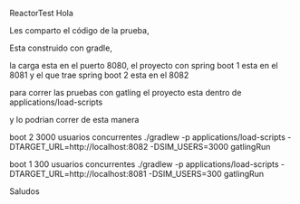 ReactorTest
Hola
 
 
Les comparto el código de la prueba,
 
 
Esta construido con gradle, 
 
la carga esta en el puerto 8080,
el proyecto con spring boot 1 esta en el 8081 y el que trae spring boot 2 esta en el 8082
 
para correr las pruebas con gatling el proyecto esta dentro de applications/load-scripts
 
y lo podrian correr de esta manera 
 
boot 2 3000 usuarios concurrentes
./gradlew -p applications/load-scripts  -DTARGET_URL=http://localhost:8082 -DSIM_USERS=3000 gatlingRun

 
 

boot 1 300 usuarios concurrentes
./gradlew -p applications/load-scripts  -DTARGET_URL=http://localhost:8081 -DSIM_USERS=300 gatlingRun

 
Saludos